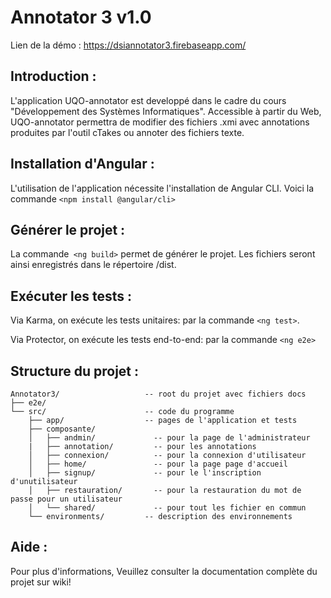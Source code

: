 # Annotator 3 v1.0

Lien de la démo : https://dsiannotator3.firebaseapp.com/

## Introduction :
L'application UQO-annotator est developpé dans le cadre du cours "Développement des Systèmes Informatiques". 
Accessible à partir du Web, UQO-annotator permettra de modifier des fichiers .xmi avec annotations produites par l'outil cTakes ou annoter des fichiers texte.
## Installation d'Angular :
L'utilisation de l'application nécessite l'installation de Angular CLI. 
Voici la commande ```<npm install @angular/cli>```
## Générer le projet :
La commande``` <ng build>``` permet de générer le projet. Les fichiers seront ainsi enregistrés dans le répertoire /dist.

## Exécuter les tests : 
Via Karma, on exécute les tests unitaires:
par la commande ```<ng test>```.

Via Protector, on exécute les tests end-to-end:
par la commande ```<ng e2e>```

## Structure du projet : 
```
Annotator3/                   -- root du projet avec fichiers docs
├── e2e/
└── src/                      -- code du programme
    ├── app/                  -- pages de l'application et tests
    ├── composante/
    │   ├── andmin/             -- pour la page de l'administrateur
    |   ├── annotation/         -- pour les annotations
    │	├── connexion/          -- pour la connexion d'utilisateur
    │	├── home/               -- pour la page page d'accueil
    │	├── signup/             -- pour le l'inscription d'unutilisateur
    │	├── restauration/       -- pour la restauration du mot de passe pour un utilisateur
    │	└── shared/             -- pour tout les fichier en commun 
    └── environments/         -- description des environnements
```
## Aide :
Pour plus d'informations, Veuillez consulter la documentation complète du projet sur wiki!

